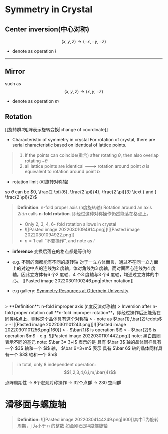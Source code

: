# Symmetry in Crystal 
## Center inversion(中心对称)
$$(x,y,z) \rightarrow (-x,-y,-z)$$
- denote as operation $i$ 

-----------

## Mirror
such as 
$$(x,y,z) \rightarrow (x,y,-z)$$
- denote as operation $m$


## Rotation
[[旋转群#矩阵表示旋转变换|change of coordinate]] 
- Characteristic of symmetry in crystal
For rotation of crystal, there are serial characteristic based on identical of lattice points.
> 1.  If the points can coincide(重合) after rotating $\theta$, then also overlap rotating $-\theta$ 
> 2. all lattice points are identical --->  rotation around point $a$ is equivalent to rotation around point $b$


- rotation limit (可旋转对称轴)
 
so $\theta$ can be $0, \frac{2 \pi}{6}, \frac{2 \pi}{4}, \frac{2 \pi}{3} \text { and } \frac{2 \pi}{2}$ 
> **Definition**:  n-fold proper axis (n度旋转轴)
> Rotation around an axis $2 \pi /n$ calls **n-fold rotation**. 即经过这种对称操作仍然能落在格点上。
> - Only 2, 3, 4, 6- fold rotation allows in crystal 
> - ![[Pasted image 20220301094914.png]]![[Pasted image 20220301094922.png]]
> - $n=1$ call “不变操作”, and note as $I$

- **inference** 变换后落在的格点都是等价的 


- e.g. 不同的面都能有不同的旋转轴
对于一立方体而言，通过不在同一立方面上的对边中点的连线为2 度轴，体对角线为3 度轴，而对面面心连线为4 度轴。因此立方体有6 个2 度轴、4 个3 度轴与3 个4 度轴，均通过立方体的中心。
[[Pasted image 20220301100246.png|other notation]] 
- e.g gallery: [Symmetry Resources at Otterbein University](https://symotter.org/gallery)
<br>
> **Definition**: n-fold improper axis (n度反演对称轴)
> Inversion after n-fold proper rotation call **n-fold improper rotation**，即经过操作后还能落在同类格点上，则称这个晶体具有这个对称轴
> - note as $\bar{1},\bar{2}\cdots$ 
> - ![[Pasted image 20220301101243.png]]![[Pasted image 20220301101256.png|160]]
> - $\bar{1}$ is operation $i$
> - $\bar{2}$ is operation $m$
- e.g.
![[Pasted image 20220301101442.png]]
note: 黑白圆圈表示不同的基元
note: $\bar 3= 3+i$ 表示的是 具有 $\bar 3$ 轴的晶体同样具有 一个 $3$ 轴和一个 $i$ 轴， $\bar 6=3+m$ 表示 具有 $\bar 6$ 轴的晶体同样具有一个 $3$ 轴和一个 $m$

> in total, only 8 independent operation:$$1,2,3,4,6,i,m,\bar{4}$$


点阵周期性 -> 8个宏观对称操作 -> 32个点群 -> 230 空间群


# 滑移面与螺旋轴
> **Definition:**
> ![[Pasted image 20220304144249.png|600]]其中T为旋转周期，j 为小于 n 的整数
> 如金刚石是4度螺旋轴